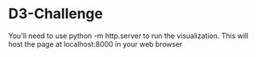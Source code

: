 # D3-Challenge



You'll need to use python -m http.server to run the visualization. This will host the page at localhost:8000 in your web browser
